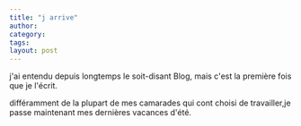 ```yaml
---
title: "j arrive"
author:
category: 
tags: 
layout: post
---
```

j'ai entendu depuis longtemps le soit-disant Blog, mais c'est la première fois que je l'écrit.

différamment de  la plupart de mes camarades qui cont choisi de travailler,je passe maintenant mes dernières vacances d'été. 


